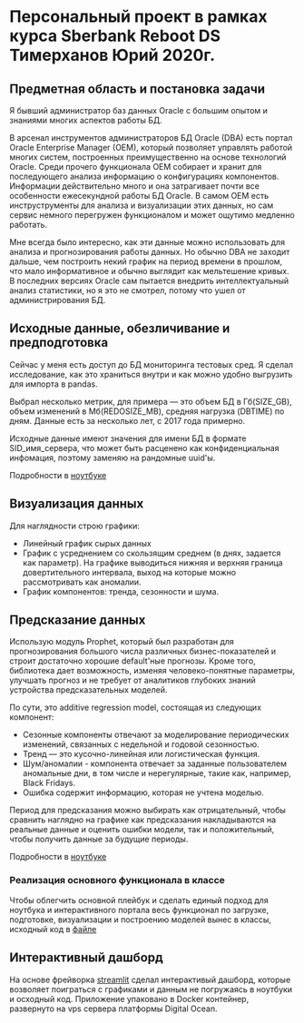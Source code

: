 # Персональный проект в рамках курса Sberbank Reboot DS Тимерханов Юрий 2020г.

## Предметная область и постановка задачи

Я бывший администратор баз данных Oracle с большим опытом и знаниями многих аспектов работы БД.

В арсенал инструментов администраторов БД Oracle (DBA) есть портал Oracle Enterprise Manager (OEM), который позволяет управлять работой многих систем, построенных преимущественно на основе технологий Oracle. Среди прочего функционала OEM собирает и хранит для последующего анализа информацию о конфигурациях компонентов. Информации действительно много и она затрагивает почти все особенности ежесекундной работы БД Oracle. В самом OEM есть инструструменты для анализа и визуализации этих данных, но сам сервис немного перегружен функционалом и может ощутимо медленно работать.

Мне всегда было интересно, как эти данные можно использовать для анализа и прогнозирования работы данных. Но обычно DBA не заходит дальше, чем построить некий график на период времени в прошлом, что мало информативное и обычно выглядит как мельтешение кривых. В последних версиях Oracle сам пытается внедрить интеллектуальный анализ статистики, но я это не смотрел, потому что ушел от администрирования БД.

## Исходные данные, обезличивание и предподготовка

Сейчас у меня есть доступ до БД мониторинга тестовых сред. Я сделал исследование, как это храниться внутри и как можно удобно выгрузить для импорта в pandas.

Выбрал несколько метрик, для примера — это объем БД в Гб(SIZE_GB), объем изменений в Мб(REDOSIZE_MB), средняя нагрузка (DBTIME) по дням. Данные есть за несколько лет, с 2017 года примерно.

Исходные данные имеют значения для имени БД в формате SID_имя_сервера, что может быть расценено как конфиденциальная инфомация, поэтому заменяю на рандомные uuid'ы.

Подробности в [ноутбуке](notebooks/data_preparation.ipynb)

## Визуализация данных

Для наглядности строю графики:

- Линейный график сырых данных
- График с усреднением со скользящим среднем (в днях, задается как параметр). На графике выводиться нижняя и верхняя граница довертительного интервала, выход на которые можно рассмотривать как аномалии.
- График компонентов: тренда, сезонности и шума.

## Предсказание данных

Использую модуль Prophet, который был разработан для прогнозирования большого числа различных бизнес-показателей и строит достаточно хорошие default'ные прогнозы. Кроме того, библиотека дает возможность, изменяя человеко-понятные параметры, улучшать прогноз и не требует от аналитиков глубоких знаний устройства предсказательных моделей.

По сути, это additive regression model, состоящая из следующих компонент:

- Сезонные компоненты  отвечают за моделирование периодических изменений, связанных с недельной и годовой сезонностью.
- Тренд  — это кусочно-линейная или логистическая функция. 
- Шум/аномалии - компонента  отвечает за заданные пользователем аномальные дни, в том числе и нерегулярные, такие как, например, Black Fridays.
- Ошибка  содержит информацию, которая не учтена моделью.

Период для предсказания можно выбирать как отрицательный, чтобы сравнить наглядно на графике как предсказания накладываются на реальные данные и оценить ошибки модели, так и положительный, чтобы получить данные за будущие периоды.

Подробности в [ноутбуке](notebooks/database_trends.ipynb)

### Реализация основного функционала в классе

Чтобы облегчить основной плейбук и сделать единый подход для ноутбука и интерактивного портала весь функционал по загрузке, подготовке, визуализации и построению моделей вынес в классы, исходный код в [файле](src/trends.py)

## Интерактивный дашборд

На основе фрейворка [streamlit](https://www.streamlit.io/) сделал интерактивый дашборд, которые возволяет поиграться с графиками и данным не погружаясь в ноутбуки и осходный код. Приложение упаковано в Docker контейнер, развернуто на vps сервера платформы Digital Ocean.
